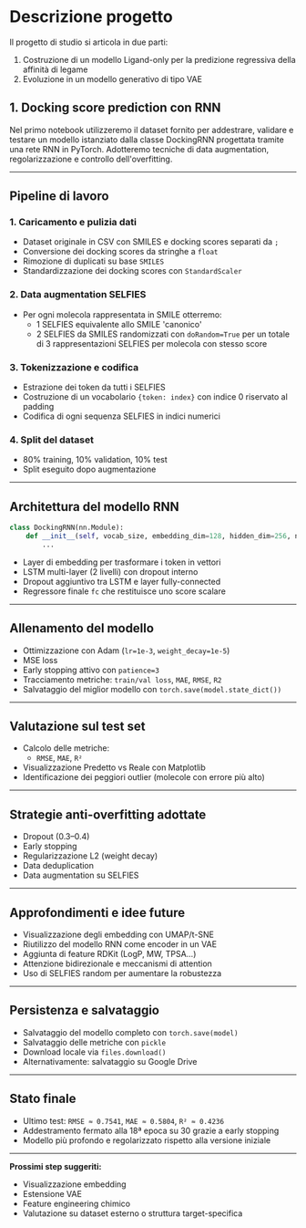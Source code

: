# Descrizione progetto 
Il progetto di studio si articola in due parti:
1. Costruzione di un modello Ligand-only per la predizione regressiva della affinità di legame
2. Evoluzione in un modello generativo di tipo VAE 

## 1. Docking score prediction con RNN
Nel primo notebook utilizzeremo il dataset fornito per addestrare, validare e testare  un modello istanziato dalla classe DockingRNN progettata tramite una rete RNN in PyTorch. Adotteremo tecniche di data augmentation, regolarizzazione e controllo dell'overfitting.

---

## Pipeline di lavoro

### 1. **Caricamento e pulizia dati**
- Dataset originale in CSV con SMILES e docking scores separati da `;`
- Conversione dei docking scores da stringhe a `float`
- Rimozione di duplicati su base `SMILES`
- Standardizzazione dei docking scores con `StandardScaler`

### 2. **Data augmentation SELFIES**
- Per ogni molecola rappresentata in SMILE otterremo:
  - 1 SELFIES equivalente allo SMILE 'canonico'
  - 2 SELFIES da SMILES randomizzati con `doRandom=True`
per un totale di 3 rappresentazioni SELFIES per molecola con stesso score


### 3. **Tokenizzazione e codifica**
- Estrazione dei token da tutti i SELFIES
- Costruzione di un vocabolario `{token: index}` con indice 0 riservato al padding
- Codifica di ogni sequenza SELFIES in indici numerici

### 4. **Split del dataset**
- 80% training, 10% validation, 10% test
- Split eseguito dopo augmentazione

---

## Architettura del modello RNN

```python
class DockingRNN(nn.Module):
    def __init__(self, vocab_size, embedding_dim=128, hidden_dim=256, num_layers=2, dropout=0.3):
        ...
```

- Layer di embedding per trasformare i token in vettori
- LSTM multi-layer (2 livelli) con dropout interno
- Dropout aggiuntivo tra LSTM e layer fully-connected
- Regressore finale `fc` che restituisce uno score scalare

---

## Allenamento del modello

- Ottimizzazione con Adam (`lr=1e-3`, `weight_decay=1e-5`)
- MSE loss
- Early stopping attivo con `patience=3`
- Tracciamento metriche: `train/val loss`, `MAE`, `RMSE`, `R2`
- Salvataggio del miglior modello con `torch.save(model.state_dict())`

---

## Valutazione sul test set

- Calcolo delle metriche:
  - `RMSE`, `MAE`, `R²`
- Visualizzazione Predetto vs Reale con Matplotlib
- Identificazione dei peggiori outlier (molecole con errore più alto)

---

## Strategie anti-overfitting adottate

- Dropout (0.3–0.4)
- Early stopping
- Regularizzazione L2 (weight decay)
- Data deduplication
- Data augmentation su SELFIES

---

## Approfondimenti e idee future

- Visualizzazione degli embedding con UMAP/t-SNE
- Riutilizzo del modello RNN come encoder in un VAE
- Aggiunta di feature RDKit (LogP, MW, TPSA...)
- Attenzione bidirezionale e meccanismi di attention
- Uso di SELFIES random per aumentare la robustezza

---

## Persistenza e salvataggio

- Salvataggio del modello completo con `torch.save(model)`
- Salvataggio delle metriche con `pickle`
- Download locale via `files.download()`
- Alternativamente: salvataggio su Google Drive

---

## Stato finale

- Ultimo test: `RMSE ≈ 0.7541`, `MAE ≈ 0.5804`, `R² ≈ 0.4236`
- Addestramento fermato alla 18ª epoca su 30 grazie a early stopping
- Modello più profondo e regolarizzato rispetto alla versione iniziale

---

**Prossimi step suggeriti:**
- Visualizzazione embedding
- Estensione VAE
- Feature engineering chimico
- Valutazione su dataset esterno o struttura target-specifica

